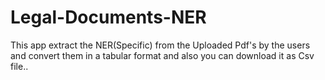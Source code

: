 # Legal-Documents-NER
This app extract the NER(Specific) from the Uploaded Pdf's by the users and convert them in a tabular format and also you can download it as Csv file..
